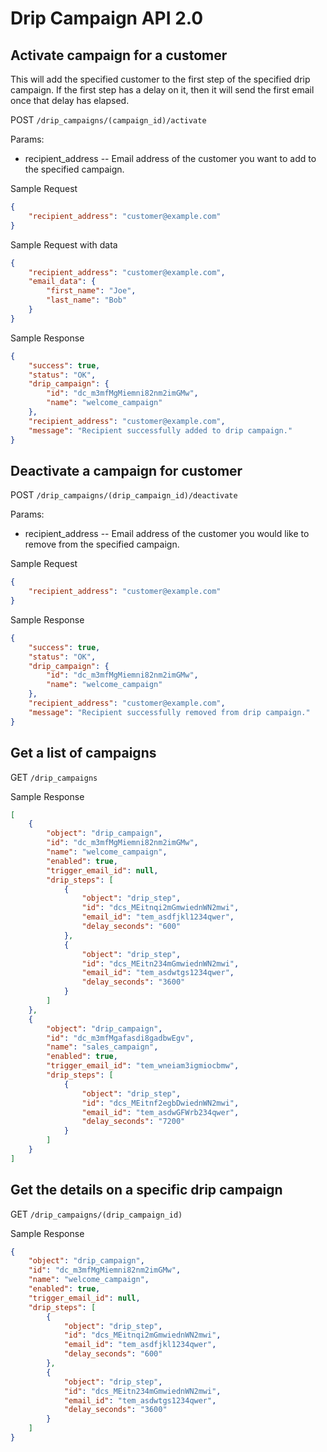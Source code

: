 # Drip Campaign API 2.0

## Activate campaign for a customer
This will add the specified customer to the first step of the specified drip campaign.  If the first step has a delay on it, then it will send the first email once that delay has elapsed.

POST `/drip_campaigns/(campaign_id)/activate`

Params:
- recipient_address -- Email address of the customer you want to add to the specified campaign.

Sample Request

```json
{
    "recipient_address": "customer@example.com"
}
```

Sample Request with data

```json
{
    "recipient_address": "customer@example.com",
    "email_data": {
        "first_name": "Joe",
        "last_name": "Bob"
    }
}
```

Sample Response

```json
{
    "success": true,
    "status": "OK",
    "drip_campaign": {
        "id": "dc_m3mfMgMiemni82nm2imGMw",
        "name": "welcome_campaign"
    },
    "recipient_address": "customer@example.com",
    "message": "Recipient successfully added to drip campaign."
}
```

## Deactivate a campaign for customer
POST `/drip_campaigns/(drip_campaign_id)/deactivate`

Params:
- recipient_address -- Email address of the customer you would like to remove from the specified campaign.

Sample Request

```json
{
    "recipient_address": "customer@example.com"
}
```

Sample Response

```json
{
    "success": true,
    "status": "OK",
    "drip_campaign": {
        "id": "dc_m3mfMgMiemni82nm2imGMw",
        "name": "welcome_campaign"
    },
    "recipient_address": "customer@example.com",
    "message": "Recipient successfully removed from drip campaign."
}
```

## Get a list of campaigns
GET `/drip_campaigns`

Sample Response

```json
[
    {
        "object": "drip_campaign",
        "id": "dc_m3mfMgMiemni82nm2imGMw",
        "name": "welcome_campaign",
        "enabled": true,
        "trigger_email_id": null,
        "drip_steps": [
            {
                "object": "drip_step",
                "id": "dcs_MEitnqi2mGmwiednWN2mwi",
                "email_id": "tem_asdfjkl1234qwer",
                "delay_seconds": "600"
            },
            {
                "object": "drip_step",
                "id": "dcs_MEitn234mGmwiednWN2mwi",
                "email_id": "tem_asdwtgs1234qwer",
                "delay_seconds": "3600"
            }
        ]
    },
    {
        "object": "drip_campaign",
        "id": "dc_m3mfMgafasdi8gadbwEgv",
        "name": "sales_campaign",
        "enabled": true,
        "trigger_email_id": "tem_wneiam3igmiocbmw",
        "drip_steps": [
            {
                "object": "drip_step",
                "id": "dcs_MEitnf2egbDwiednWN2mwi",
                "email_id": "tem_asdwGFWrb234qwer",
                "delay_seconds": "7200"
            }
        ]
    }
]
```

## Get the details on a specific drip campaign
GET `/drip_campaigns/(drip_campaign_id)`

Sample Response

```json
{
    "object": "drip_campaign",
    "id": "dc_m3mfMgMiemni82nm2imGMw",
    "name": "welcome_campaign",
    "enabled": true,
    "trigger_email_id": null,
    "drip_steps": [
        {
            "object": "drip_step",
            "id": "dcs_MEitnqi2mGmwiednWN2mwi",
            "email_id": "tem_asdfjkl1234qwer",
            "delay_seconds": "600"
        },
        {
            "object": "drip_step",
            "id": "dcs_MEitn234mGmwiednWN2mwi",
            "email_id": "tem_asdwtgs1234qwer",
            "delay_seconds": "3600"
        }
    ]
}
```
